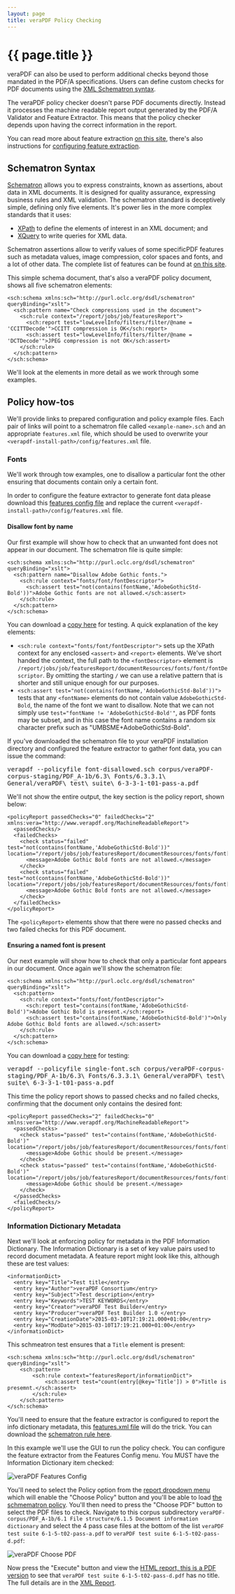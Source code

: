 ```yaml
---
layout: page
title: veraPDF Policy Checking
---
```


{{ page.title }}
================
veraPDF can also be used to perform additional checks beyond those mandated in
the PDF/A specifications. Users can define custom checks for PDF documents
using the [XML Schematron syntax](http://www.xml.com/pub/a/2003/11/12/schematron.html).

The veraPDF policy checker doesn't parse PDF documents directly. Instead it
processes the machine readable report output generated by the PDF/A
Validator and Feature Extractor. This means that the policy checker depends
upon having the correct information in the report.

You can read more about feature extraction [on this site](../feature-extraction),
 there's also instructions for [configuring feature extraction](../config#features.xml).

Schematron Syntax
-----------------
[Schematron](http://schematron.com/) allows you to express constraints, known
as assertions, about data in XML documents. It is designed for quality
assurance, expressing business rules and XML validation. The schematron
standard is deceptively simple, defining only five elements. It's power lies in
the more complex standards that it uses:

- [XPath](http://www.w3schools.com/xml/xpath_intro.asp) to define the elements of interest in an XML document; and
- [XQuery](http://www.w3schools.com/xml/xquery_intro.asp) to write queries for XML data.

Schematron assertions allow to verify values of some specificPDF features such as metadata values, 
image compression, color spaces and fonts, and a lot of other data. The complete list of features 
can be found at [on this site](../feature-extraction).

This simple schema document, that's also a veraPDF policy document, shows all
five schematron elements:

    <sch:schema xmlns:sch="http://purl.oclc.org/dsdl/schematron" queryBinding="xslt">
      <sch:pattern name="Check compressions used in the document">
        <sch:rule context="/report/jobs/job/featuresReport">
          <sch:report test="lowLevelInfo/filters/filter/@name = 'CCITTDecode'">CCITT compression is OK</sch:report>
          <sch:assert test="lowLevelInfo/filters/filter/@name = 'DCTDecode'">JPEG compression is not OK</sch:assert>
        </sch:rule>
      </sch:pattern>
    </sch:schema>

We'll look at the elements in more detail as we work through some examples.

Policy how-tos
--------------
We'll provide links to prepared configuration and policy example files. Each
pair of links will point to a schematron file called `<example-name>.sch` and an
appropriate `features.xml` file, which should be used to overwrite your
`<verapdf-install-path>/config/features.xml` file.

### <a name="fonts"></a> Fonts
We'll work through tow examples, one to disallow a particular font the other ensuring that documents contain only a certain font.

In order to configure the feature extractor to generate font data please
download this [features config file](font/features.xml) and replace the current
`<verapdf-install-path>/config/features.xml` file.

#### Disallow font by name
Our first example will show how to check that an unwanted font does not appear
in our document. The schematron file is quite simple:

    <sch:schema xmlns:sch="http://purl.oclc.org/dsdl/schematron" queryBinding="xslt">
      <sch:pattern name="Disallow Adobe Gothic fonts.">
        <sch:rule context="fonts/font/fontDescriptor">
          <sch:assert test="not(contains(fontName,'AdobeGothicStd-Bold'))">Adobe Gothic fonts are not allowed.</sch:assert>
        </sch:rule>
      </sch:pattern>
    </sch:schema>

You can download a [copy here](font/font-disallowed.sch) for testing. A quick
explanation of the key elements:

- `<sch:rule context="fonts/font/fontDescriptor">` sets up the XPath context
  for any enclosed `<assert>` and `<report>` elements. We've short handed the
  context, the full path to the `<fontDescriptor>` element is `/report/jobs/job/featuresReport/documentResources/fonts/font/fontDescriptor`.
  By omitting the starting `/` we can use a relative pattern that is shorter and still unique enough for our purposes.
- `<sch:assert test="not(contains(fontName,'AdobeGothicStd-Bold'))">` tests that any
  `<fontName>` elements do not contain value `AdobeGothicStd-Bold`, the
  name of the font we want to disallow. Note that we can not simply use `test="fontName != 'AdobeGothicStd-Bold'"`, as PDF fonts may be subset, 
  and in this case the font name contains a random six character prefix such as "UMBSME+AdobeGothicStd-Bold". 

If you've downloaded the schematron file to your veraPDF installation directory
and configured the feature extractor to gather font data, you can issue the
command:

<kbd>verapdf --policyfile font-disallowed.sch corpus/veraPDF-corpus-staging/PDF_A-1b/6.3\ Fonts/6.3.3.1\ General/veraPDF\ test\ suite\ 6-3-3-1-t01-pass-a.pdf</kbd>

We'll not show the entire output, the key section is the policy report, shown
below:

    <policyReport passedChecks="0" failedChecks="2" xmlns:vera="http://www.verapdf.org/MachineReadableReport">
      <passedChecks/>
      <failedChecks>
        <check status="failed" test="not(contains(fontName,'AdobeGothicStd-Bold'))" location="/report/jobs/job/featuresReport/documentResources/fonts/font[1]/fontDescriptor">
          <message>Adobe Gothic Bold fonts are not allowed.</message>
        </check>
        <check status="failed" test="not(contains(fontName,'AdobeGothicStd-Bold'))" location="/report/jobs/job/featuresReport/documentResources/fonts/font[2]/fontDescriptor">
          <message>Adobe Gothic Bold fonts are not allowed.</message>
        </check>
      </failedChecks>
    </policyReport>

The `<policyReport>` elements show that there were no passed checks and two
failed checks for this PDF document.

#### Ensuring a named font is present
Our next example will show how to check that only a particular font appears in
our document. Once again we'll show the schematron file:

    <sch:schema xmlns:sch="http://purl.oclc.org/dsdl/schematron" queryBinding="xslt">
      <sch:pattern>
        <sch:rule context="fonts/font/fontDescriptor">
          <sch:report test="contains(fontName,'AdobeGothicStd-Bold')">Adobe Gothic Bold is present.</sch:report>
          <sch:assert test="contains(fontName,'AdobeGothicStd-Bold')">Only Adobe Gothic Bold fonts are allowed.</sch:assert>
        </sch:rule>
      </sch:pattern>
    </sch:schema>

You can download a [copy here](font/single-font.sch) for testing:

<kbd>verapdf --policyfile single-font.sch corpus/veraPDF-corpus-staging/PDF_A-1b/6.3\ Fonts/6.3.3.1\ General/veraPDF\ test\ suite\ 6-3-3-1-t01-pass-a.pdf</kbd>

This time the policy report shows to passed checks and no failed checks,
confirming that the document only contains the desired font:

    <policyReport passedChecks="2" failedChecks="0" xmlns:vera="http://www.verapdf.org/MachineReadableReport">
      <passedChecks>
        <check status="passed" test="contains(fontName,'AdobeGothicStd-Bold')" location="/report/jobs/job/featuresReport/documentResources/fonts/font[1]/fontDescriptor">
          <message>Adobe Gothic should be present.</message>
        </check>
        <check status="passed" test="contains(fontName,'AdobeGothicStd-Bold')" location="/report/jobs/job/featuresReport/documentResources/fonts/font[2]/fontDescriptor">
          <message>Adobe Gothic should be present.</message>
        </check>
      </passedChecks>
      <failedChecks/>
    </policyReport>

### <a name="info-dict"></a> Information Dictionary Metadata
Next we'll look at enforcing policy for metadata in the PDF Information Dictionary.
The Information Dictionary is a set of key value pairs used to record document
metadata. A feature report might look like this, although these are test values:

    <informationDict>
      <entry key="Title">Test title</entry>
      <entry key="Author">veraPDF Consortium</entry>
      <entry key="Subject">Test description</entry>
      <entry key="Keywords">TEST KEYWORDS</entry>
      <entry key="Creator">veraPDF Test Builder</entry>
      <entry key="Producer">veraPDF Test Builder 1.0 </entry>
      <entry key="CreationDate">2015-03-10T17:19:21.000+01:00</entry>
      <entry key="ModDate">2015-03-10T17:19:21.000+01:00</entry>
    </informationDict>

This schmeatron test ensures that a `Title` element is present:

    <sch:schema xmlns:sch="http://purl.oclc.org/dsdl/schematron" queryBinding="xslt">
        <sch:pattern>
            <sch:rule context="featuresReport/informationDict">
                <sch:assert test="count(entry[@key='Title']) > 0">Title is presemnt.</sch:assert>
            </sch:rule>
        </sch:pattern>
    </sch:schema>

You'll need to ensure that the feature extractor is configured to report the
info dictionary metadata, this [features.xml file](info-dict/features.xml) will
do the trick. You can download the [schematron rule here](info-dict/title-mandatory.sch).

In this example we'll use the GUI to run the policy check. You can configure the
feature extractor from the Features Config menu. You MUST have the Information
Dictionary item checked:

![veraPDF Features Config](/images/policy/config-info-dict.png "veraPDF Features Config menu")

You'll need to select the Policy option from the [report dropdown menu](/gui#report-drop)
which will enable the "Choose Policy" button and you'll be able to load
[the schmematron policy](info-dict/title-mandatory.sch). You'll then need to
press the "Choose PDF" button to select the PDF files to check. Navigate to this
corpus subdirectory `veraPDF-corpus/PDF_A-1b/6.1 File structure/6.1.5 Document
information dictionary` and select the 4 pass case files at the bottom of the list
`veraPDF test suite 6-1-5-t02-pass-a.pdf` to `veraPDF test suite 6-1-5-t02-pass-d.pdf`:

![veraPDF Choose PDF](/images/policy/info-dict-select.png "veraPDF Choose PDF dialog")

Now press the "Execute" button and view the
[HTML report, this is a PDF version](info-dict/report.pdf) to see that `veraPDF
test suite 6-1-5-t02-pass-d.pdf` has no title. The full details are in the
[XML Report](info-dict/report.xml).
